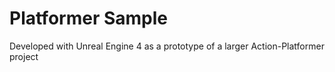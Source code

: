 # Platformer Sample

Developed with Unreal Engine 4 as a prototype of a larger Action-Platformer project
